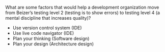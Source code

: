 What are some factors that would help a development organization move from Beizer’s testing level 2 (testing is to show errors)
to testing level 4 (a mental discipline that increases quality)?

- Use version control system (IDE)
- Use live code navigator (IDE)
- Plan your thinking (Software design)
- Plan your design (Architecture design)
